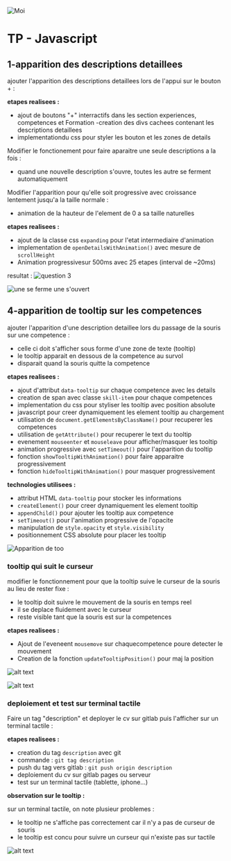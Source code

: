 ![Moi](image/tp.png "Mouaad ELHANSALI")

# TP - Javascript 

## 1-apparition des descriptions detaillees 

ajouter l'apparition des descriptions detaillees lors de l'appui sur le bouton + :

**etapes realisees :**

- ajout de boutons "+" interractifs dans les section experiences, competences et Formation
-creation des divs cachees contenant les descriptions detaillees 
- implementationdu  css pour styler les bouton et les zones de details


Modifier le fonctionement pour faire aparaitre une seule descriptions a la fois :

- quand une nouvelle description s'ouvre, toutes les autre se ferment automatiquement


Modifier l'apparition pour qu'elle soit progressive avec croissance lentement jusqu'a la taille normale :
- animation de la hauteur de l'element de 0 a sa taille naturelles

**etapes realisees :**

- ajout de la classe css `expanding` pour l'etat intermediaire d'animation
- implementation de `openDetailsWithAnimation()` avec mesure de `scrollHeight`
- Animation progressivesur 500ms avec 25 etapes (interval de ~20ms)  


resultat : 
![question 3](image.png)

![une se ferme une s'ouvert](image-1.png)


## 4-apparition de tooltip sur les competences

ajouter l'apparition d'une description detaillee lors du passage de la souris sur une competence :

- celle ci doit s'afficher sous forme d'une zone de texte (tooltip)
- le tooltip apparait en dessous de la competence au survol
- disparait quand la souris quitte la competence

**etapes realisees :**

- ajout d'attribut `data-tooltip` sur chaque competence avec les details
- creation de span avec classe `skill-item` pour chaque competences
- implementation du css pour styliser les tooltip avec position absolute
- javascript pour creer dynamiquement les element tooltip au chargement
- utilisation de `document.getElementsByClassName()` pour recuperer les competences
- utilisation de `getAttribute()` pour recuperer le text du tooltip
- evenement `mouseenter` et `mouseleave` pour afficher/masquer les tooltip
- animation progressive avec `setTimeout()` pour l'apparition du tooltip
- fonction `showTooltipWithAnimation()` pour faire apparaitre progressivement
- fonction `hideTooltipWithAnimation()` pour masquer progressivement

**technologies utilisees :**

- attribut HTML `data-tooltip` pour stocker les informations
- `createElement()` pour creer dynamiquement les element tooltip
- `appendChild()` pour ajouter les tooltip aux competence
- `setTimeout()` pour l'animation progressive de l'opacite
- manipulation de `style.opacity` et `style.visibility`
- positionnement CSS absolute pour placer les tooltip

![Apparition de too](image-2.png)

### tooltip qui suit le curseur

modifier le fonctionnement pour que la tooltip suive le curseur de la souris au lieu de rester fixe :

- le tooltip doit suivre le mouvement de la souris en temps reel
- il se deplace fluidement avec le curseur
- reste visible tant que la souris est sur la competences

**etapes realisees :**

- Ajout de l'eveneent `mousemove` sur chaquecompetence poure detecter le mouvement
- Creation de la fonction `updateTooltipPosition()` pour maj la position

![alt text](<Screenshot From 2025-10-16 08-52-02.png>)

![alt text](<Screenshot From 2025-10-16 08-52-07.png>)

### deploiement et test sur terminal tactile

Faire un tag "description" et deployer le cv sur gitlab puis l'afficher sur un terminal tactile :

**etapes realisees :**

- creation du tag `description` avec git
- commande : `git tag description`
- push du tag vers gitlab : `git push origin description`
- deploiement du cv sur gitlab pages ou serveur
- test sur un terminal tactile (tablette, iphone...)

**observation sur le tooltip :**

sur un terminal tactile, on note plusieur problemes :

- le tooltip ne s'affiche pas correctement car il n'y a pas de curseur de souris
- le tooltip est concu pour suivre un curseur qui n'existe pas sur tactile

![alt text](image-3.png)
